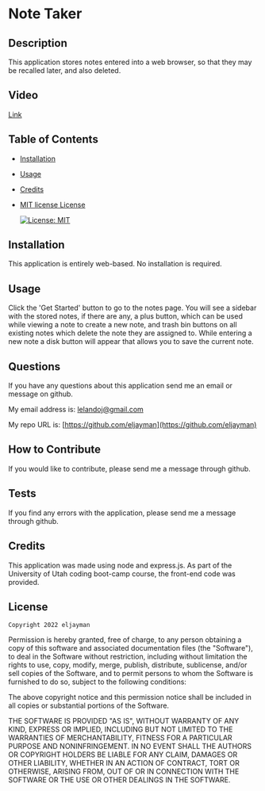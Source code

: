 # Note Taker

## Description

This application stores notes entered into a web browser, so that they may be recalled later, and also deleted.

## Video

[Link](https://watch.screencastify.com/v/iVMGFeNXBIQj4bE3Fjn9)

## Table of Contents

- [Installation](#installation)
- [Usage](#usage)
- [Credits](#credits)
- [MIT license License](#license)

  [![License: MIT](https://img.shields.io/badge/License-MIT-yellow.svg)](https://opensource.org/licenses/MIT)

## Installation

This application is entirely web-based. No installation is required.

## Usage

Click the 'Get Started' button to go to the notes page. You will see a sidebar with the stored notes, if there are any, a plus button, which can be used while viewing a note to create a new note, and trash bin buttons on all existing notes which delete the note they are assigned to. While entering a new note a disk button will appear that allows you to save the current note.

## Questions

If you have any questions about this application send me an email or message on github.

My email address is: [lelandoj@gmail.com](mailto:lelandoj@gmail.com)

My repo URL is: [https://github.com/eljayman](https://github.com/eljayman)

## How to Contribute

If you would like to contribute, please send me a message through github.

## Tests

If you find any errors with the application, please send me a message through github.

## Credits

This application was made using node and express.js. As part of the University of Utah coding boot-camp course, the front-end code was provided.

## License

    Copyright 2022 eljayman

Permission is hereby granted, free of charge, to any person obtaining a copy of this software and associated documentation files (the "Software"), to deal in the Software without restriction, including without limitation the rights to use, copy, modify, merge, publish, distribute, sublicense, and/or sell copies of the Software, and to permit persons to whom the Software is furnished to do so, subject to the following conditions:

The above copyright notice and this permission notice shall be included in all copies or substantial portions of the Software.

THE SOFTWARE IS PROVIDED "AS IS", WITHOUT WARRANTY OF ANY KIND, EXPRESS OR IMPLIED, INCLUDING BUT NOT LIMITED TO THE WARRANTIES OF MERCHANTABILITY, FITNESS FOR A PARTICULAR PURPOSE AND NONINFRINGEMENT. IN NO EVENT SHALL THE AUTHORS OR COPYRIGHT HOLDERS BE LIABLE FOR ANY CLAIM, DAMAGES OR OTHER LIABILITY, WHETHER IN AN ACTION OF CONTRACT, TORT OR OTHERWISE, ARISING FROM, OUT OF OR IN CONNECTION WITH THE SOFTWARE OR THE USE OR OTHER DEALINGS IN THE SOFTWARE.
